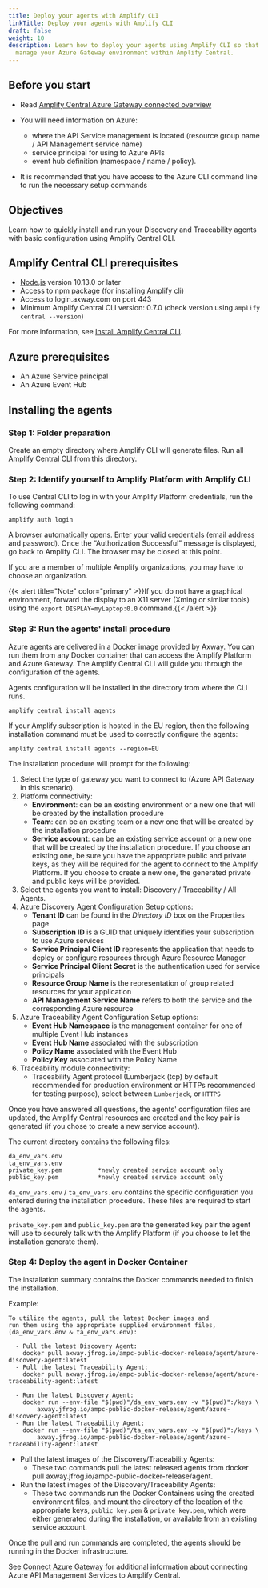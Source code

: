 ```yaml
---
title: Deploy your agents with Amplify CLI
linkTitle: Deploy your agents with Amplify CLI
draft: false
weight: 10
description: Learn how to deploy your agents using Amplify CLI so that you can
  manage your Azure Gateway environment within Amplify Central.
---
```

## Before you start

* Read [Amplify Central Azure Gateway connected overview](/docs/central/connect-azure-gateway/)
* You will need information on Azure:

    * where the API Service management is located (resource group name / API Management service name)
    * service principal for using to Azure APIs
    * event hub definition (namespace / name / policy).

* It is recommended that you have access to the Azure CLI command line to run the necessary setup commands

## Objectives

Learn how to quickly install and run your Discovery and Traceability agents with basic configuration using Amplify Central CLI.

## Amplify Central CLI prerequisites

* [Node.js](https://nodejs.org/en/download/) version 10.13.0 or later
* Access to npm package (for installing Amplify cli)
* Access to login.axway.com on port 443
* Minimum Amplify Central CLI version: 0.7.0 (check version using `amplify central --version`)

For more information, see [Install Amplify Central CLI](/docs/central/cli_central/cli_install/).

## Azure prerequisites

* An Azure Service principal
* An Azure Event Hub

## Installing the agents

### Step 1: Folder preparation

Create an empty directory where Amplify CLI will generate files. Run all Amplify Central CLI from this directory.

### Step 2: Identify yourself to Amplify Platform with Amplify CLI

To use Central CLI to log in with your Amplify Platform credentials, run the following command:

```shell
amplify auth login
```

A browser automatically opens.
Enter your valid credentials (email address and password). Once the “Authorization Successful” message is displayed, go back to Amplify CLI. The browser may be closed at this point.

If you are a member of multiple Amplify organizations, you may have to choose an organization.

{{< alert title="Note" color="primary" >}}If you do not have a graphical environment, forward the display to an X11 server (Xming or similar tools) using the `export DISPLAY=myLaptop:0.0` command.{{< /alert >}}

### Step 3: Run the agents' install procedure

Azure agents are delivered in a Docker image provided by Axway. You can run them from any Docker container that can access the Amplify Platform and Azure Gateway.
The Amplify Central CLI will guide you through the configuration of the agents.

Agents configuration will be installed in the directory from where the CLI runs.

```shell
amplify central install agents
```

If your Amplify subscription is hosted in the EU region, then the following installation command must be used to correctly configure the agents:

```shell
amplify central install agents --region=EU
```

The installation procedure will prompt for the following:

1. Select the type of gateway you want to connect to (Azure API Gateway in this scenario).
2. Platform connectivity:
   * **Environment**: can be an existing environment or a new one that will be created by the installation procedure
   * **Team**: can be an existing team or a new one that will be created by the installation procedure
   * **Service account**: can be an existing service account or a new one that will be created by the installation procedure. If you choose an existing one, be sure you have the appropriate public and private keys, as they will be required for the agent to connect to the Amplify Platform. If you choose to create a new one, the generated private and public keys will be provided.
3. Select the agents you want to install: Discovery / Traceability / All Agents.
4. Azure Discovery Agent Configuration Setup options:
   * **Tenant ID** can be found in the *Directory ID* box on the Properties page
   * **Subscription ID** is a GUID that uniquely identifies your subscription to use Azure services
   * **Service Principal Client ID** represents the application that needs to deploy or configure resources through Azure Resource Manager
   * **Service Principal Client Secret** is the authentication used for service principals
   * **Resource Group Name** is the representation of group related resources for your application
   * **API Management Service Name** refers to both the service and the corresponding Azure resource
5. Azure Traceability Agent Configuration Setup options:
   * **Event Hub Namespace** is the management container for one of multiple Event Hub instances
   * **Event Hub Name** associated with the subscription
   * **Policy Name** associated with the Event Hub
   * **Policy Key** associated with the Policy Name
6. Traceability module connectivity:
   * Traceability Agent protocol (Lumberjack (tcp) by default recommended for production environment or HTTPs recommended for testing purpose), select between `Lumberjack`, or `HTTPS`

Once you have answered all questions, the agents' configuration files are updated, the Amplify Central resources are created and the key pair is generated (if you chose to create a new service account).

The current directory contains the following files:

```shell
da_env_vars.env                   
ta_env_vars.env                   
private_key.pem          *newly created service account only
public_key.pem           *newly created service account only

```

`da_env_vars.env` / `ta_env_vars.env` contains the specific configuration you entered during the installation procedure. These files are required to start the agents.

`private_key.pem` and `public_key.pem` are the generated key pair the agent will use to securely talk with the Amplify Platform (if you choose to let the installation generate them).

### Step 4: Deploy the agent in Docker Container

The installation summary contains the Docker commands needed to finish the installation.

Example:

```shell
To utilize the agents, pull the latest Docker images and
run them using the appropriate supplied environment files, (da_env_vars.env & ta_env_vars.env):

  - Pull the latest Discovery Agent:
    docker pull axway.jfrog.io/ampc-public-docker-release/agent/azure-discovery-agent:latest
  - Pull the latest Traceability Agent:
    docker pull axway.jfrog.io/ampc-public-docker-release/agent/azure-traceability-agent:latest

  - Run the latest Discovery Agent:
    docker run --env-file "$(pwd)"/da_env_vars.env -v "$(pwd)":/keys \
        axway.jfrog.io/ampc-public-docker-release/agent/azure-discovery-agent:latest
  - Run the latest Traceability Agent:
    docker run --env-file "$(pwd)"/ta_env_vars.env -v "$(pwd)":/keys \
        axway.jfrog.io/ampc-public-docker-release/agent/azure-traceability-agent:latest
```

* Pull the latest images of the Discovery/Traceability Agents:
    * These two commands pull the latest released agents from docker pull axway.jfrog.io/ampc-public-docker-release/agent.
* Run the latest images of the Discovery/Traceability Agents:
    * These two commands run the Docker Containers using the created environment files, and mount the directory of the location of the appropriate keys, `public_key.pem` & `private_key.pem`, which were either generated during the installation, or available from an existing service account.

Once the pull and run commands are completed, the agents should be running in the Docker infrastructure.

See [Connect Azure Gateway](/docs/central/connect-azure-gateway/) for additional information about connecting Azure API Management Services to Amplify Central.
